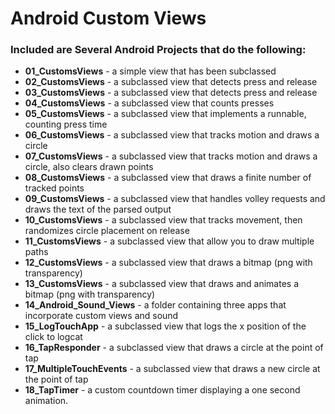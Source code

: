 # Android Custom Views

### Included are Several Android Projects that do the following:

- **01_CustomsViews** - a simple view that has been subclassed
- **02_CustomsViews** - a subclassed view that detects press and release
- **03_CustomsViews** - a subclassed view that detects press and release
- **04_CustomsViews** - a subclassed view that counts presses
- **05_CustomsViews** - a subclassed view that implements a runnable, counting press time
- **06_CustomsViews** - a subclassed view that tracks motion and draws a circle
- **07_CustomsViews** - a subclassed view that tracks motion and draws a circle, also clears drawn points
- **08_CustomsViews** - a subclassed view that draws a finite number of tracked points
- **09_CustomsViews** - a subclassed view that handles volley requests and draws the text of the parsed output
- **10_CustomsViews** - a subclassed view that tracks movement, then randomizes circle placement on release
- **11_CustomsViews** - a subclassed view that allow you to draw multiple paths
- **12_CustomsViews** - a subclassed view that draws a bitmap (png with transparency)
- **13_CustomsViews** - a subclassed view that draws and animates a bitmap (png with transparency)
- **14_Android_Sound_Views** - a folder containing three apps that incorporate custom views and sound
- **15_LogTouchApp** - a subclassed view that logs the x position of the click to logcat
- **16_TapResponder** - a subclassed view that draws a circle at the point of tap
- **17_MultipleTouchEvents** - a subclassed view that draws a new circle at the point of tap
- **18_TapTimer** - a custom countdown timer displaying a one second animation.

